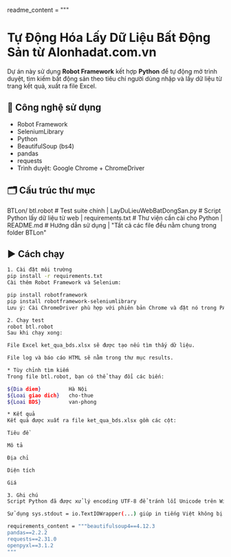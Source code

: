 readme_content = """
# Tự Động Hóa Lấy Dữ Liệu Bất Động Sản từ Alonhadat.com.vn

Dự án này sử dụng **Robot Framework** kết hợp **Python** để tự động mở trình duyệt, tìm kiếm bất động sản theo tiêu chí người dùng nhập và lấy dữ liệu từ trang kết quả, xuất ra file Excel.

## 🔧 Công nghệ sử dụng
- Robot Framework
- SeleniumLibrary
- Python
- BeautifulSoup (bs4)
- pandas
- requests
- Trình duyệt: Google Chrome + ChromeDriver

## 🗂️ Cấu trúc thư mục

BTLon/
btl.robot              # Test suite chính |
LayDuLieuWebBatDongSan.py  # Script Python lấy dữ liệu từ web |
 requirements.txt       # Thư viện cần cài cho Python |
README.md              # Hướng dẫn sử dụng |
"Tất cả các file đều nằm chung trong folder BTLon"



## ▶️ Cách chạy

```bash
1. Cài đặt môi trường
pip install -r requirements.txt
Cài thêm Robot Framework và Selenium:

pip install robotframework
pip install robotframework-seleniumlibrary
Lưu ý: Cài ChromeDriver phù hợp với phiên bản Chrome và đặt nó trong PATH.

2. Chạy test
robot btl.robot
Sau khi chạy xong:

File Excel ket_qua_bds.xlsx sẽ được tạo nếu tìm thấy dữ liệu.

File log và báo cáo HTML sẽ nằm trong thư mục results.

* Tùy chỉnh tìm kiếm
Trong file btl.robot, bạn có thể thay đổi các biến:

${Dia diem}         Hà Nội
${Loai giao dich}   cho-thue
${Loai BDS}         van-phong

* Kết quả
Kết quả được xuất ra file ket_qua_bds.xlsx gồm các cột:

Tiêu đề

Mô tả

Địa chỉ

Diện tích

Giá

3. Ghi chú
Script Python đã được xử lý encoding UTF-8 để tránh lỗi Unicode trên Windows.

Sử dụng sys.stdout = io.TextIOWrapper(...) giúp in tiếng Việt không bị lỗi UnicodeEncodeError.

requirements_content = """beautifulsoup4==4.12.3
pandas==2.2.2
requests==2.31.0
openpyxl==3.1.2
"""